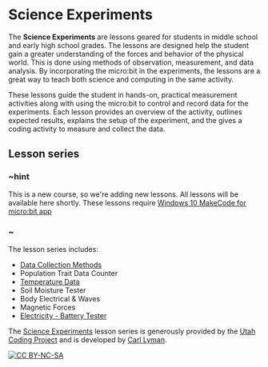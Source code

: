 # Science Experiments

The **Science Experiments** are lessons geared for students in middle school and early high school grades. The lessons are designed help the student gain a greater understanding of the forces and behavior of the physical world. This is done using methods of observation, measurement, and data analysis. By incorporating the micro:bit in the experiments, the lessons are a great way to teach both science and computing in the same activity.
 
These lessons guide the student in hands-on, practical measurement activities along with using the micro:bit to control and record data for the experiments. Each lesson provides an overview of the activity, outlines expected results, explains the setup of the experiment, and the gives a coding activity to measure and collect the data.

## Lesson series

### ~hint

This is a new course, so we're adding new lessons. All lessons will be available here shortly. These lessons require [Windows 10 MakeCode for micro:bit app](https://www.microsoft.com/store/productId/9PJC7SV48LCX)

### ~

The lesson series includes:
 
* [Data Collection Methods](/courses/ucp-science/data-collection)
* Population Trait Data Counter
* [Temperature Data](/courses/ucp-science/temperature)
* Soil Moisture Tester
* Body Electrical & Waves
* Magnetic Forces
* [Electricity - Battery Tester](/courses/ucp-science/electricity)
 
The [Science Experiments](https://sites.google.com/view/utahcodingproject/csta/microbit-science-experiments) lesson series is generously provided by the [Utah Coding Project](https://sites.google.com/view/utahcodingproject/home) and is developed by [Carl Lyman](mailto:utahcoding@outlook.com).
 
[![CC BY-NC-SA](https://licensebuttons.net/l/by-nc-sa/4.0/88x31.png)](https://creativecommons.org/licenses/by-nc-sa/4.0/)
